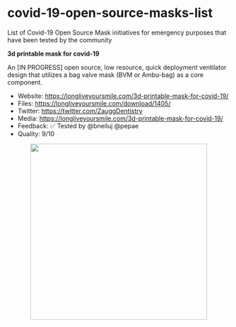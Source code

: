 # covid-19-open-source-masks-list
List of Covid-19 Open Source Mask initiatives for emergency purposes that have been tested by the community

**3d printable mask for covid-19**

An [IN PROGRESS] open source, low resource, quick deployment ventilator design that utilizes a bag valve mask (BVM or Ambu-bag) as a core component.

- Website: https://longliveyoursmile.com/3d-printable-mask-for-covid-19/
- Files: https://longliveyoursmile.com/download/1405/
- Twitter: https://twitter.com/ZauggDentistry
- Media: https://longliveyoursmile.com/3d-printable-mask-for-covid-19/
- Feedback: ✅ Tested by @bneiluj @pepae
- Quality: 9/10

<p align="center">
  <img width="400px" src="https://github.com/bneiluj/covid-19-open-source-masks/blob/master/assets/longliveyoursmile/tests/2020-03-26 12.51.46.jpg" />
</p>
